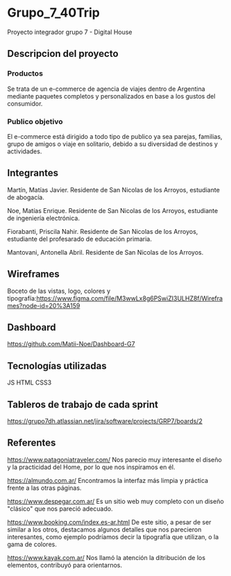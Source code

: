 # Grupo_7_40Trip
Proyecto integrador grupo 7 - Digital House

## Descripcion del proyecto

### Productos

Se trata de un e-commerce de agencia de viajes dentro de Argentina mediante paquetes completos y personalizados en base a los gustos del consumidor.

### Publico objetivo

El e-commerce está dirigido a todo tipo de publico ya sea parejas, familias, grupo de amigos o viaje en solitario, debido a su diversidad de destinos y actividades.

## Integrantes

Martín, Matías Javier. Residente de San Nicolas de los Arroyos, estudiante de abogacía.

Noe, Matías Enrique. Residente de San Nicolas de los Arroyos, estudiante de ingeniería electrónica.

Fiorabanti, Priscila Nahir. Residente de San Nicolas de los Arroyos, estudiante del profesarado de educación primaria.

Mantovani, Antonella Abril. Residente de San Nicolas de los Arroyos.

## Wireframes

Boceto de las vistas, logo, colores y tipografía:https://www.figma.com/file/M3wwLx8g6PSwiZI3ULHZ8f/Wireframes?node-id=20%3A159

## Dashboard

https://github.com/Matii-Noe/Dashboard-G7

## Tecnologías utilizadas

JS
HTML
CSS3

## Tableros de trabajo de cada sprint

https://grupo7dh.atlassian.net/jira/software/projects/GRP7/boards/2

## Referentes

https://www.patagoniatraveler.com/ Nos parecio muy interesante el diseño y la practicidad del Home, por lo que nos inspiramos en él.

https://almundo.com.ar/ Encontramos la interfaz más limpia y práctica frente a las otras páginas.

https://www.despegar.com.ar/ Es un sitio web muy completo con un diseño "clásico" que nos pareció adecuado. 

https://www.booking.com/index.es-ar.html De este sitio, a pesar de ser similar a los otros, destacamos algunos detalles que nos parecieron interesantes, como ejemplo podríamos decir la tipografía que utilizan, o la gama de colores.

https://www.kayak.com.ar/ Nos llamó la atención la ditribución de los elementos, contribuyó para orientarnos. 


